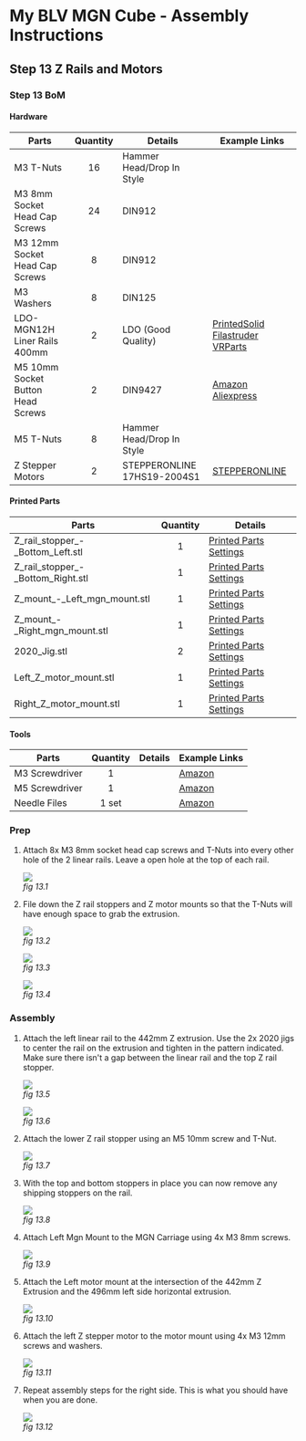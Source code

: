 # My BLV MGN Cube - Assembly Instructions

## Step 13 Z Rails and Motors

### Step 13 BoM

#### Hardware
| Parts     | Quantity | Details | Example Links |
|-----------|:--------:|---------|---------------|
| M3 T-Nuts | 16 | Hammer Head/Drop In Style | |
| M3 8mm Socket Head Cap Screws | 24 | DIN912 | |
| M3 12mm Socket Head Cap Screws | 8 | DIN912 | |
| M3 Washers | 8 | DIN125 | |
| LDO-MGN12H Liner Rails 400mm | 2 | LDO (Good Quality) | [PrintedSolid](https://www.printedsolid.com/products/ldo-linear-rail-mgn12h-with-one-carriage-in-300-400-500-700mm-lengths?variant=23236699816021) [Filastruder](https://www.filastruder.com/products/ldo-linear-rails) [VRParts](https://vrparts.de/.../ldo-linearschienen-mgn12h-1r-l-400mm) |
| M5 10mm Socket Button Head Screws | 2 | DIN9427 | [Amazon](https://amzn.to/3txrazT) [Aliexpress](https://s.click.aliexpress.com/e/_ASWaER) |
| M5 T-Nuts | 8 | Hammer Head/Drop In Style | |
| Z Stepper Motors | 2 | STEPPERONLINE 17HS19-2004S1 | [STEPPERONLINE](https://www.omc-stepperonline.com/nema-17-bipolar-59ncm-84oz-in-2a-42x48mm-4-wires-w-1m-cable-and-connector.html?search=17HS19-2004S1) |


#### Printed Parts
| Parts     | Quantity | Details |
|-----------|:--------:|---------|
| Z_rail_stopper_-_Bottom_Left.stl | 1 | [Printed Parts Settings](../partsSettings) |
| Z_rail_stopper_-_Bottom_Right.stl | 1 | [Printed Parts Settings](../partsSettings) |
| Z_mount_-_Left_mgn_mount.stl | 1 | [Printed Parts Settings](../partsSettings) |
| Z_mount_-_Right_mgn_mount.stl | 1 | [Printed Parts Settings](../partsSettings) |
| 2020_Jig.stl | 2 | [Printed Parts Settings](../partsSettings) |
| Left_Z_motor_mount.stl | 1 | [Printed Parts Settings](../partsSettings) |
| Right_Z_motor_mount.stl | 1 | [Printed Parts Settings](../partsSettings) |

#### Tools
| Parts     | Quantity | Details | Example Links |
|-----------|:--------:|---------|---------------|
| M3 Screwdriver | 1 | | [Amazon](https://amzn.to/3qNmEgs) |
| M5 Screwdriver | 1 | | [Amazon](https://amzn.to/3qNmEgs) |
| Needle Files | 1 set | | [Amazon](https://amzn.to/3cTLQgR) |

### Prep
1. Attach 8x M3 8mm socket head cap screws and T-Nuts into every other hole of the 2 linear rails. Leave a open hole at the top of each rail.

    ![](img/13-ScrewsOnRails.JPG)\
    *fig 13.1*

2. File down the Z rail stoppers and Z motor mounts so that the T-Nuts will have enough space to grab the extrusion.

    ![](img/13-FileBottomStop.JPG)\
    *fig 13.2*

    ![](img/13-ZRailStopper2.JPG)\
    *fig 13.3*

    ![](img/13-FileZMotorMount.JPG)\
    *fig 13.4*

### Assembly

1. Attach the left linear rail to the 442mm Z extrusion. Use the 2x 2020 jigs to center the rail on the extrusion and tighten in the pattern indicated. Make sure there isn't a gap between the linear rail and the top Z rail stopper.

    ![](img/13-RailWGuides.JPG)\
    *fig 13.5*

    ![](img/13-Tighten2020Jig.JPG)\
    *fig 13.6*

2. Attach the lower Z rail stopper using an M5 10mm screw and T-Nut.

    ![](img/13-AttachBottomStopper.JPG)\
    *fig 13.7*

3. With the top and bottom stoppers in place you can now remove any shipping stoppers on the rail.

    ![](img/13-RemovePlugs.JPG)\
    *fig 13.8*

4. Attach Left Mgn Mount to the MGN Carriage using 4x M3 8mm screws.

    ![](img/13-AttachMgnMount.JPG)\
    *fig 13.9*

5. Attach the Left motor mount at the intersection of the 442mm Z Extrusion and the 496mm left side horizontal extrusion.

    ![](img/13-AttachLeftMotorMount.JPG)\
    *fig 13.10*

6. Attach the left Z stepper motor to the motor mount using 4x M3 12mm screws and washers.

    ![](img/13-AttachZStepper.JPG)\
    *fig 13.11*

7. Repeat assembly steps for the right side. This is what you should have when you are done.

    ![](img/13-FinalAssembly.JPG)\
    *fig 13.12*



